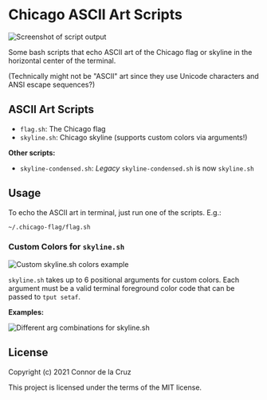 # Chicago ASCII Art Scripts

![Screenshot of script output](../assets/screenshots/chicago-ascii.png?raw=true)

Some bash scripts that echo ASCII art of the Chicago flag or skyline in the horizontal center of the terminal.

(Technically might not be "ASCII" art since they use Unicode characters and ANSI escape sequences?)


## ASCII Art Scripts

- `flag.sh`: The Chicago flag
- `skyline.sh`: Chicago skyline (supports custom colors via arguments!)

**Other scripts:**

- `skyline-condensed.sh`: *Legacy* `skyline-condensed.sh` is now `skyline.sh`


## Usage

To echo the ASCII art in terminal, just run one of the scripts. E.g.:

```
~/.chicago-flag/flag.sh
```

### Custom Colors for `skyline.sh`

![Custom skyline.sh colors example](../assets/screenshots/skyline-args-preview.png?raw=true)

`skyline.sh` takes up to 6 positional arguments for custom colors. Each argument must be a valid terminal foreground color code that can be passed to `tput setaf`.

**Examples:**

![Different arg combinations for skyline.sh](../assets/screenshots/skyline-color-args.png?raw=true)


## License

Copyright (c) 2021 Connor de la Cruz

This project is licensed under the terms of the MIT license. 

